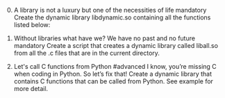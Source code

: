 0. A library is not a luxury but one of the necessities of life
mandatory
Create the dynamic library libdynamic.so containing all the functions listed below:

1. Without libraries what have we? We have no past and no future
mandatory
Create a script that creates a dynamic library called liball.so from all the .c files that are in the current directory.

2. Let's call C functions from Python
#advanced
I know, you’re missing C when coding in Python. So let’s fix that!
Create a dynamic library that contains C functions that can be called from Python. See example for more detail.
